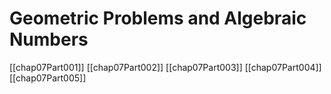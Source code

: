 # Geometric Problems and Algebraic Numbers




[[chap07Part001]]
[[chap07Part002]]
[[chap07Part003]]
[[chap07Part004]]
[[chap07Part005]]